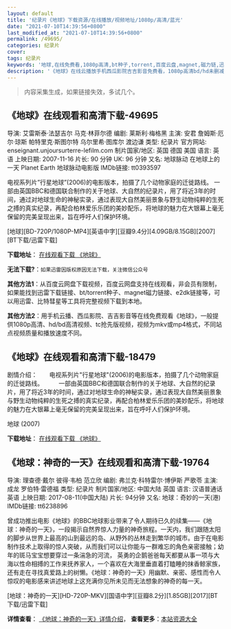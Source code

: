 ```yaml
---
layout: default
title: '纪录片《地球》下载资源/在线播放/视频地址/1080p/高清/蓝光'
date: "2021-07-10T14:39:56+0800"
last_modified_at: "2021-07-10T14:39:56+0800"
permalink: /49695/
categories: 纪录片
cover:
tags: 纪录片
keywords: '地球,在线免费看,1080p高清,bt种子,torrent,百度云盘,magnet,磁力链,迅雷下载资源'
description: '《地球》在线云播放手机西瓜影院吉吉影音免费看，1080p高清bd/hd未删减完整版和tc抢先枪版，mkv/mp4格式，附带bt/torrent种子、magnet/磁力链、百度云盘、网盘资源迅雷下载链接'
---
```


>内容采集生成，如果链接失效，多试几个。


## 《地球》在线观看和高清下载-49695

导演: 艾雷斯泰·法瑟吉尔 马克·林菲尔德 编剧: 莱斯利·梅格黑 主演: 安君 詹姆斯·厄尔·琼斯 帕特里克·斯图尔特 乌尔里希·图库尔 渡边谦 类型: 纪录片 官方网站: enseignant.unjoursurterre-lefilm.com 制片国家/地区: 英国 德国 美国 语言: 英语 上映日期: 2007-11-16 片长: 90 分钟 UK: 96 分钟 又名: 地球脉动 在地球上的一天 Planet Earth 地球脉动电影版 IMDb链接: tt0393597

电视系列片”行星地球”(2006)的电影版本，拍摄了几个动物家庭的迁徙路线。 一部由英国BBC和德国联合制作的关于地球、大自然的纪录片，用了将近3年的时间，通过对地球生命的神秘实录，通过表现大自然美丽景象与野生动物纯粹的生死之搏的真实纪录，再配合柏林爱乐乐团的美妙配乐，将地球的魅力在大银幕上毫无保留的完美呈现出来，旨在呼吁人们保护环境。


[地球][BD-720P/1080P-MP4][英语中字][豆瓣9.4分][4.09GB/8.15GB][2007][BT下载/迅雷下载]

**下载地址**： [在线观看下载 《地球》](https://www.btdx8.com/torrent/dq_2007.html) 


**无法下载?**：`如果迅雷因版权原因无法下载，关注微信公众号 `

**其他方法1**：从百度云网盘下载视频，百度云网盘支持在线观看，非会员有限制，如果能找到迅雷下载链接、bt/torrent种子、magnet磁力链接、e2dk链接等，可以用迅雷、比特彗星等工具将完整视频下载到本地。

**其他方法2**：用手机云播、西瓜影院、吉吉影音等在线免费观看《地球》，一般提供1080p高清、hd/bd高清视频、tc抢先版视频，视频为mkv或mp4格式，不同站点视频质量和播放速度不同。


## 《地球》在线观看和高清下载-18479

剧情介绍：　　电视系列片"行星地球"(2006)的电影版本，拍摄了几个动物家庭的迁徙路线。  　　一部由英国BBC和德国联合制作的关于地球、大自然的纪录片，用了将近3年的时间，通过对地球生命的神秘实录，通过表现大自然美丽景象与野生动物纯粹的生死之搏的真实纪录，再配合柏林爱乐乐团的美妙配乐，将地球的魅力在大银幕上毫无保留的完美呈现出来，旨在呼吁人们保护环境。


地球 (2007)

**下载地址**： [在线观看下载 《地球》](https://www.btbtdy.me/btdy/dy2928.html) 


## 《地球：神奇的一天》在线观看和高清下载-19764

导演: 理查德·戴尔 彼得·韦柏 范立欣 编剧: 弗兰克·科特雷尔·博伊斯 严歌苓 主演: 成龙 罗伯特·雷德福 类型: 纪录片 制片国家/地区: 中国大陆 英国 语言: 汉语普通话 英语 上映日期: 2017-08-11(中国大陆) 片长: 94分钟 又名: 地球：奇妙的一天(港) IMDb链接: tt6238896

曾成功推出电影《地球》的BBC地球影业带来了令人期待已久的续集——《地球：神奇的一天》，一段揭示自然界惊人力量的神奇旅程。一天内，我们跟随太阳的脚步从世界上最高的山到最远的岛、从野外的丛林走到繁华的城市。由于在电影制作技术上取得的惊人突破，从而我们可以让你能与一群难忘的角色亲密接触；幼年的斑马宝宝想要穿过一条湍急的河流， 英勇的企鹅爸爸每天都要从事一项与大海以性命相搏的工作来抚养家人，一个喜欢在大海里垂直着打瞌睡的抹香鲸家族，还有走在寻找真爱路上的树懒。《地球：神奇的一天》用幽默、亲密、感性而令人惊叹的电影感来讲述地球上这充满你见所未见而无法想象的神奇的每一天。


[地球：神奇的一天][HD-720P-MKV][国语中字][豆瓣8.2分][1.85GB][2017][BT下载/迅雷下载]

**详情查看**： [《地球：神奇的一天》详情介绍](/movie/19764/)， **查看更多**：[本站资源大全](/movie/t/all/)

